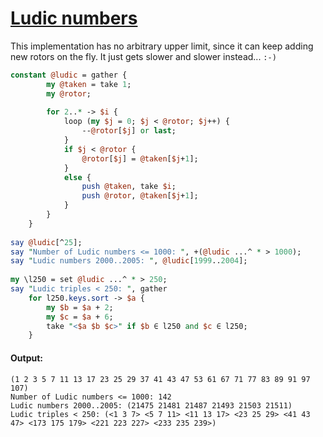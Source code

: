[1]: https://rosettacode.org/wiki/Ludic_numbers

# [Ludic numbers][1]

This implementation has no arbitrary upper limit, since it can keep adding new rotors on the fly. It just gets slower and slower instead... `:-)`

```perl
constant @ludic = gather {
        my @taken = take 1;
        my @rotor;
 
        for 2..* -> $i {
            loop (my $j = 0; $j < @rotor; $j++) {
                --@rotor[$j] or last;
            }
            if $j < @rotor {
                @rotor[$j] = @taken[$j+1];
            }
            else {
                push @taken, take $i;
                push @rotor, @taken[$j+1];
            }
        }
    }
 
say @ludic[^25];
say "Number of Ludic numbers <= 1000: ", +(@ludic ...^ * > 1000);
say "Ludic numbers 2000..2005: ", @ludic[1999..2004];
 
my \l250 = set @ludic ...^ * > 250;
say "Ludic triples < 250: ", gather
    for l250.keys.sort -> $a {
        my $b = $a + 2;
        my $c = $a + 6;
        take "<$a $b $c>" if $b ∈ l250 and $c ∈ l250;
    }
```

#### Output:
```
(1 2 3 5 7 11 13 17 23 25 29 37 41 43 47 53 61 67 71 77 83 89 91 97 107)
Number of Ludic numbers <= 1000: 142
Ludic numbers 2000..2005: (21475 21481 21487 21493 21503 21511)
Ludic triples < 250: (<1 3 7> <5 7 11> <11 13 17> <23 25 29> <41 43 47> <173 175 179> <221 223 227> <233 235 239>)
```